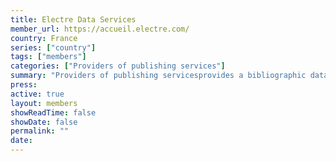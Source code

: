 ```yaml
---
title: Electre Data Services
member_url: https://accueil.electre.com/
country: France
series: ["country"] 
tags: ["members"]
categories: ["Providers of publishing services"]
summary: "Providers of publishing servicesprovides a bibliographic database of all books produced in France."
press:
active: true
layout: members 
showReadTime: false
showDate: false
permalink: ""
date: 
---
```

